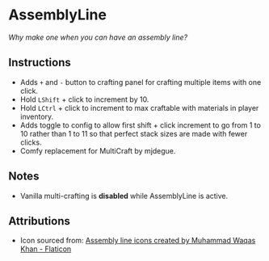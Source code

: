 # AssemblyLine

*Why make one when you can have an assembly line?*

## Instructions

  * Adds `+` and `-` button to crafting panel for crafting multiple items with one click.
  * Hold `LShift` + click to increment by 10.
  * Hold `LCtrl` + click to increment to max craftable with materials in player inventory.
  * Adds toggle to config to allow first shift + click increment to go from 1 to 10 rather than 1 to 11 so that perfect
    stack sizes are made with fewer clicks.
  * Comfy replacement for MultiCraft by mjdegue.

## Notes

  * Vanilla multi-crafting is **disabled** while AssemblyLine is active.

## Attributions

  * Icon sourced from:
    [Assembly line icons created by Muhammad Waqas Khan - Flaticon](https://www.flaticon.com/free-icons/assembly-line)